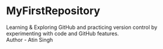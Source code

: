 # MyFirstRepository
Learning &amp; Exploring GitHub and practicing version control by experimenting with code and GitHub features. 
<br>
Author - Atin Singh
